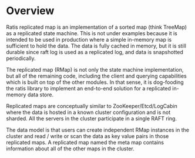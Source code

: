 Overview
========
Ratis replicated map is an implementation of a sorted map (think TreeMap) as
a replicated state machine. This is not under examples because it is intended
to be used in production where a simple in-memory map is sufficient to hold the
data. The data is fully cached in memory, but it is still durable since raft
log is used as a replicated log, and data is snapshotted periodically.


The replicated map (RMap) is not only the state machine implementation, but
all of the remaining code, including the client and querying capabilities which
is built on top of the other modules. In that sense, it is dog-fooding the ratis
library to implement an end-to-end solution for a replicated in-memory data store.

Replicated maps are conceptually similar to ZooKeeper/Etcd/LogCabin where the data
is hosted in a known cluster configuration and is not sharded. All the servers
in the cluster participate in a single RAFT ring.

The data model is that users can create independent RMap instances in the cluster
and read / write or scan the data as key value pairs in those replicated maps. A
replicated map named the meta map contains information about all of the other maps
in the cluster.
